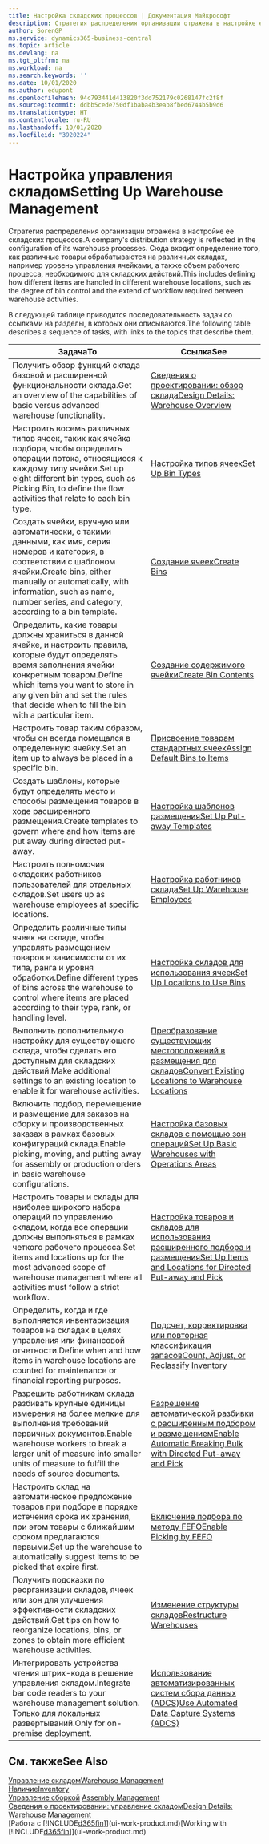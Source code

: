 ```yaml
---
title: Настройка складских процессов | Документация Майкрософт
description: Стратегия распределения организации отражена в настройке ее складских процессов. Сюда входит определение того, как различные товары обрабатываются на различных складах, например уровень управления ячейками, а также объем рабочего процесса, необходимого для складских действий.
author: SorenGP
ms.service: dynamics365-business-central
ms.topic: article
ms.devlang: na
ms.tgt_pltfrm: na
ms.workload: na
ms.search.keywords: ''
ms.date: 10/01/2020
ms.author: edupont
ms.openlocfilehash: 94c793441d413820f3dd752179c0268147fc2f8f
ms.sourcegitcommit: ddbb5cede750df1baba4b3eab8fbed6744b5b9d6
ms.translationtype: HT
ms.contentlocale: ru-RU
ms.lasthandoff: 10/01/2020
ms.locfileid: "3920224"
---
```

# <a name="setting-up-warehouse-management"></a><span data-ttu-id="a2eb1-104">Настройка управления складом</span><span class="sxs-lookup"><span data-stu-id="a2eb1-104">Setting Up Warehouse Management</span></span>
<span data-ttu-id="a2eb1-105">Стратегия распределения организации отражена в настройке ее складских процессов.</span><span class="sxs-lookup"><span data-stu-id="a2eb1-105">A company's distribution strategy is reflected in the configuration of its warehouse processes.</span></span> <span data-ttu-id="a2eb1-106">Сюда входит определение того, как различные товары обрабатываются на различных складах, например уровень управления ячейками, а также объем рабочего процесса, необходимого для складских действий.</span><span class="sxs-lookup"><span data-stu-id="a2eb1-106">This includes defining how different items are handled in different warehouse locations, such as the degree of bin control and the extend of workflow required between warehouse activities.</span></span>  

 <span data-ttu-id="a2eb1-107">В следующей таблице приводится последовательность задач со ссылками на разделы, в которых они описываются.</span><span class="sxs-lookup"><span data-stu-id="a2eb1-107">The following table describes a sequence of tasks, with links to the topics that describe them.</span></span>   

|<span data-ttu-id="a2eb1-108">**Задача**</span><span class="sxs-lookup"><span data-stu-id="a2eb1-108">**To**</span></span>|<span data-ttu-id="a2eb1-109">**Ссылка**</span><span class="sxs-lookup"><span data-stu-id="a2eb1-109">**See**</span></span>|  
|------------|-------------|  
|<span data-ttu-id="a2eb1-110">Получить обзор функций склада базовой и расширенной функциональности склада.</span><span class="sxs-lookup"><span data-stu-id="a2eb1-110">Get an overview of the capabilities of basic versus advanced warehouse functionality.</span></span>|[<span data-ttu-id="a2eb1-111">Сведения о проектировании: обзор склада</span><span class="sxs-lookup"><span data-stu-id="a2eb1-111">Design Details: Warehouse Overview</span></span>](design-details-warehouse-overview.md)|  
|<span data-ttu-id="a2eb1-112">Настроить восемь различных типов ячеек, таких как ячейка подбора, чтобы определить операции потока, относящиеся к каждому типу ячейки.</span><span class="sxs-lookup"><span data-stu-id="a2eb1-112">Set up eight different bin types, such as Picking Bin, to define the flow activities that relate to each bin type.</span></span>|[<span data-ttu-id="a2eb1-113">Настройка типов ячеек</span><span class="sxs-lookup"><span data-stu-id="a2eb1-113">Set Up Bin Types</span></span>](warehouse-how-to-set-up-bin-types.md)|  
|<span data-ttu-id="a2eb1-114">Создать ячейки, вручную или автоматически, с такими данными, как имя, серия номеров и категория, в соответствии с шаблоном ячейки.</span><span class="sxs-lookup"><span data-stu-id="a2eb1-114">Create bins, either manually or automatically, with information, such as name, number series, and category, according to a bin template.</span></span>|[<span data-ttu-id="a2eb1-115">Создание ячеек</span><span class="sxs-lookup"><span data-stu-id="a2eb1-115">Create Bins</span></span>](warehouse-how-to-create-individual-bins.md)|  
|<span data-ttu-id="a2eb1-116">Определить, какие товары должны храниться в данной ячейке, и настроить правила, которые будут определять время заполнения ячейки конкретным товаром.</span><span class="sxs-lookup"><span data-stu-id="a2eb1-116">Define which items you want to store in any given bin and set the rules that decide when to fill the bin with a particular item.</span></span>|[<span data-ttu-id="a2eb1-117">Создание содержимого ячейки</span><span class="sxs-lookup"><span data-stu-id="a2eb1-117">Create Bin Contents</span></span>](warehouse-how-to-set-up-bin-contents.md)|  
|<span data-ttu-id="a2eb1-118">Настроить товар таким образом, чтобы он всегда помещался в определенную ячейку.</span><span class="sxs-lookup"><span data-stu-id="a2eb1-118">Set an item up to always be placed in a specific bin.</span></span>|[<span data-ttu-id="a2eb1-119">Присвоение товарам стандартных ячеек</span><span class="sxs-lookup"><span data-stu-id="a2eb1-119">Assign Default Bins to Items</span></span>](warehouse-how-to-assign-default-bins-to-items.md)|
|<span data-ttu-id="a2eb1-120">Создать шаблоны, которые будут определять место и способы размещения товаров в ходе расширенного размещения.</span><span class="sxs-lookup"><span data-stu-id="a2eb1-120">Create templates to govern where and how items are put away during directed put-away.</span></span>|[<span data-ttu-id="a2eb1-121">Настройка шаблонов размещения</span><span class="sxs-lookup"><span data-stu-id="a2eb1-121">Set Up Put-away Templates</span></span>](warehouse-how-to-set-up-put-away-templates.md)|
|<span data-ttu-id="a2eb1-122">Настроить полномочия складских работников пользователей для отдельных складов.</span><span class="sxs-lookup"><span data-stu-id="a2eb1-122">Set users up as warehouse employees at specific locations.</span></span>|[<span data-ttu-id="a2eb1-123">Настройка работников склада</span><span class="sxs-lookup"><span data-stu-id="a2eb1-123">Set Up Warehouse Employees</span></span>](warehouse-how-to-set-up-warehouse-employees.md)|
|<span data-ttu-id="a2eb1-124">Определить различные типы ячеек на складе, чтобы управлять размещением товаров в зависимости от их типа, ранга и уровня обработки.</span><span class="sxs-lookup"><span data-stu-id="a2eb1-124">Define different types of bins across the warehouse to control where items are placed according to their type, rank, or handling level.</span></span>|[<span data-ttu-id="a2eb1-125">Настройка складов для использования ячеек</span><span class="sxs-lookup"><span data-stu-id="a2eb1-125">Set Up Locations to Use Bins</span></span>](warehouse-how-to-set-up-locations-to-use-bins.md)|
|<span data-ttu-id="a2eb1-126">Выполнить дополнительную настройку для существующего склада, чтобы сделать его доступным для складских действий.</span><span class="sxs-lookup"><span data-stu-id="a2eb1-126">Make additional settings to an existing location to enable it for warehouse activities.</span></span>|[<span data-ttu-id="a2eb1-127">Преобразование существующих местоположений в размещения для складов</span><span class="sxs-lookup"><span data-stu-id="a2eb1-127">Convert Existing Locations to Warehouse Locations</span></span>](warehouse-how-to-convert-existing-locations-to-warehouse-locations.md)|
|<span data-ttu-id="a2eb1-128">Включить подбор, перемещение и размещение для заказов на сборку и производственных заказах в рамках базовых конфигураций склада.</span><span class="sxs-lookup"><span data-stu-id="a2eb1-128">Enable picking, moving, and putting away for assembly or production orders in basic warehouse configurations.</span></span>|[<span data-ttu-id="a2eb1-129">Настройка базовых складов с помощью зон операций</span><span class="sxs-lookup"><span data-stu-id="a2eb1-129">Set Up Basic Warehouses with Operations Areas</span></span>](warehouse-how-to-set-up-basic-warehouses-with-operations-areas.md)|  
|<span data-ttu-id="a2eb1-130">Настроить товары и склады для наиболее широкого набора операций по управлению складом, когда все операции должны выполняться в рамках четкого рабочего процесса.</span><span class="sxs-lookup"><span data-stu-id="a2eb1-130">Set items and locations up for the most advanced scope of warehouse management where all activities must follow a strict workflow.</span></span>|[<span data-ttu-id="a2eb1-131">Настройка товаров и складов для использования расширенного подбора и размещения</span><span class="sxs-lookup"><span data-stu-id="a2eb1-131">Set Up Items and Locations for Directed Put-away and Pick</span></span>](warehouse-how-to-set-up-items-for-directed-put-away-and-pick.md)|  
|<span data-ttu-id="a2eb1-132">Определить, когда и где выполняется инвентаризация товаров на складах в целях управления или финансовой отчетности.</span><span class="sxs-lookup"><span data-stu-id="a2eb1-132">Define when and how items in warehouse locations are counted for maintenance or financial reporting purposes.</span></span>|[<span data-ttu-id="a2eb1-133">Подсчет, корректировка или повторная классификация запасов</span><span class="sxs-lookup"><span data-stu-id="a2eb1-133">Count, Adjust, or Reclassify Inventory</span></span>](inventory-how-count-adjust-reclassify.md)|
|<span data-ttu-id="a2eb1-134">Разрешить работникам склада разбивать крупные единицы измерения на более мелкие для выполнения требований первичных документов.</span><span class="sxs-lookup"><span data-stu-id="a2eb1-134">Enable warehouse workers to break a larger unit of measure into smaller units of measure to fulfill the needs of source documents.</span></span>|[<span data-ttu-id="a2eb1-135">Разрешение автоматической разбивки с расширенным подбором и размещением</span><span class="sxs-lookup"><span data-stu-id="a2eb1-135">Enable Automatic Breaking Bulk with Directed Put-away and Pick</span></span>](warehouse-enable-automatic-breaking-bulk-with-directed-put-away-and-pick.md)|  
|<span data-ttu-id="a2eb1-136">Настроить склад на автоматическое предложение товаров при подборе в порядке истечения срока их хранения, при этом товары с ближайшим сроком предлагаются первыми.</span><span class="sxs-lookup"><span data-stu-id="a2eb1-136">Set up the warehouse to automatically suggest items to be picked that expire first.</span></span>|[<span data-ttu-id="a2eb1-137">Включение подбора по методу FEFO</span><span class="sxs-lookup"><span data-stu-id="a2eb1-137">Enable Picking by FEFO</span></span>](warehouse-picking-by-fefo.md)|
|<span data-ttu-id="a2eb1-138">Получить подсказки по реорганизации складов, ячеек или зон для улучшения эффективности складских действий.</span><span class="sxs-lookup"><span data-stu-id="a2eb1-138">Get tips on how to reorganize locations, bins, or zones to obtain more efficient warehouse activities.</span></span>|[<span data-ttu-id="a2eb1-139">Изменение структуры складов</span><span class="sxs-lookup"><span data-stu-id="a2eb1-139">Restructure Warehouses</span></span>](warehouse-how-to-restructure-warehouses.md)|
|<span data-ttu-id="a2eb1-140">Интегрировать устройства чтения штрих-кода в решение управления складом.</span><span class="sxs-lookup"><span data-stu-id="a2eb1-140">Integrate bar code readers to your warehouse management solution.</span></span> <span data-ttu-id="a2eb1-141">Только для локальных развертываний.</span><span class="sxs-lookup"><span data-stu-id="a2eb1-141">Only for on-premise deployment.</span></span>|[<span data-ttu-id="a2eb1-142">Использование автоматизированных систем сбора данных (ADCS)</span><span class="sxs-lookup"><span data-stu-id="a2eb1-142">Use Automated Data Capture Systems (ADCS)</span></span>](warehouse-use-automated-data-capture-systems-adcs.md)|

## <a name="see-also"></a><span data-ttu-id="a2eb1-143">См. также</span><span class="sxs-lookup"><span data-stu-id="a2eb1-143">See Also</span></span>  
[<span data-ttu-id="a2eb1-144">Управление складом</span><span class="sxs-lookup"><span data-stu-id="a2eb1-144">Warehouse Management</span></span>](warehouse-manage-warehouse.md)  
[<span data-ttu-id="a2eb1-145">Наличие</span><span class="sxs-lookup"><span data-stu-id="a2eb1-145">Inventory</span></span>](inventory-manage-inventory.md)  
<span data-ttu-id="a2eb1-146">[Управление сборкой](assembly-assemble-items.md)  </span><span class="sxs-lookup"><span data-stu-id="a2eb1-146">[Assembly Management](assembly-assemble-items.md)  </span></span>  
[<span data-ttu-id="a2eb1-147">Сведения о проектировании: управление складом</span><span class="sxs-lookup"><span data-stu-id="a2eb1-147">Design Details: Warehouse Management</span></span>](design-details-warehouse-management.md)  
<span data-ttu-id="a2eb1-148">[Работа с [!INCLUDE[d365fin](includes/d365fin_md.md)]](ui-work-product.md)</span><span class="sxs-lookup"><span data-stu-id="a2eb1-148">[Working with [!INCLUDE[d365fin](includes/d365fin_md.md)]](ui-work-product.md)</span></span>
